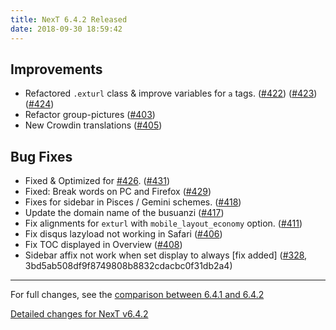 ```yaml
---
title: NexT 6.4.2 Released
date: 2018-09-30 18:59:42 
---
```


## Improvements

- Refactored `.exturl` class & improve variables for `a` tags. ([#422](https://github.com/theme-next/hexo-theme-next/pull/422)) ([#423](https://github.com/theme-next/hexo-theme-next/pull/423)) ([#424](https://github.com/theme-next/hexo-theme-next/pull/424))
- Refactor group-pictures ([#403](https://github.com/theme-next/hexo-theme-next/pull/403))
- New Crowdin translations ([#405](https://github.com/theme-next/hexo-theme-next/pull/405))

## Bug Fixes

- Fixed & Optimized for [#426](https://github.com/theme-next/hexo-theme-next/pull/426). ([#431](https://github.com/theme-next/hexo-theme-next/pull/431))
- Fixed: Break words on PC and Firefox ([#429](https://github.com/theme-next/hexo-theme-next/pull/429))
- Fixes for sidebar in Pisces / Gemini schemes. ([#418](https://github.com/theme-next/hexo-theme-next/pull/418))
- Update the domain name of the busuanzi ([#417](https://github.com/theme-next/hexo-theme-next/pull/417))
- Fix alignments for `exturl` with `mobile_layout_economy` option. ([#411](https://github.com/theme-next/hexo-theme-next/pull/411))
- Fix disqus lazyload not working in Safari ([#406](https://github.com/theme-next/hexo-theme-next/pull/406))
- Fix TOC displayed in Overview ([#408](https://github.com/theme-next/hexo-theme-next/pull/408))
- Sidebar affix not work when set display to always [fix added] ([#328](https://github.com/theme-next/hexo-theme-next/pull/328), 3bd5ab508df9f8749808b8832cdacbc0f31db2a4)

***

For full changes, see the [comparison between 6.4.1 and 6.4.2](https://github.com/theme-next/hexo-theme-next/compare/v6.4.1...v6.4.2)

[Detailed changes for NexT v6.4.2](https://github.com/theme-next/hexo-theme-next/releases/tag/v6.4.2)
